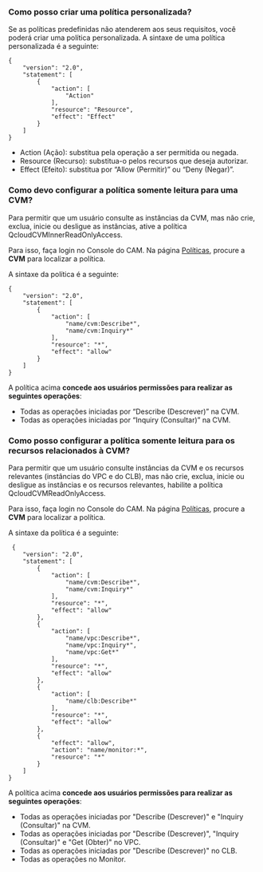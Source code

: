 ### Como posso criar uma política personalizada?

Se as políticas predefinidas não atenderem aos seus requisitos, você poderá criar uma política personalizada.
A sintaxe de uma política personalizada é a seguinte:

```
{
    "version": "2.0",
    "statement": [
        {
            "action": [
                "Action"
            ],
            "resource": "Resource",
            "effect": "Effect"
        }
    ]
}
```

- Action (Ação): substitua pela operação a ser permitida ou negada.
- Resource (Recurso): substitua-o pelos recursos que deseja autorizar.
- Effect (Efeito): substitua por “Allow (Permitir)” ou “Deny (Negar)”.

### Como devo configurar a política somente leitura para uma CVM?

Para permitir que um usuário consulte as instâncias da CVM, mas não crie, exclua, inicie ou desligue as instâncias, ative a política QcloudCVMInnerReadOnlyAccess.

Para isso, faça login no Console do CAM. Na página [Políticas](https://console.cloud.tencent.com/cam/policy), procure a **CVM** para localizar a política.

A sintaxe da política é a seguinte:

```
{
    "version": "2.0",
    "statement": [
        {
            "action": [
                "name/cvm:Describe*",
                "name/cvm:Inquiry*"
            ],
            "resource": "*",
            "effect": "allow"
        }
    ]
}
```

A política acima **concede aos usuários permissões para realizar as seguintes operações**:

- Todas as operações iniciadas por “Describe (Descrever)” na CVM.
- Todas as operações iniciadas por “Inquiry (Consultar)” na CVM.

### Como posso configurar a política somente leitura para os recursos relacionados à CVM?

Para permitir que um usuário consulte instâncias da CVM e os recursos relevantes (instâncias do VPC e do CLB), mas não crie, exclua, inicie ou desligue as instâncias e os recursos relevantes, habilite a política QcloudCVMReadOnlyAccess.

Para isso, faça login no Console do CAM. Na página [Políticas](https://console.cloud.tencent.com/cam/policy), procure a **CVM** para localizar a política.

A sintaxe da política é a seguinte:

```
 {
    "version": "2.0",
    "statement": [
        {
            "action": [
                "name/cvm:Describe*",
                "name/cvm:Inquiry*"
            ],
            "resource": "*",
            "effect": "allow"
        },
        {
            "action": [
                "name/vpc:Describe*",
                "name/vpc:Inquiry*",
                "name/vpc:Get*"
            ],
            "resource": "*",
            "effect": "allow"
        },
        {
            "action": [
                "name/clb:Describe*"
            ],
            "resource": "*",
            "effect": "allow"
        },
        {
            "effect": "allow",
            "action": "name/monitor:*",
            "resource": "*"
        }
    ]
}
```

A política acima **concede aos usuários permissões para realizar as seguintes operações**:

- Todas as operações iniciadas por "Describe (Descrever)" e "Inquiry (Consultar)" na CVM.
- Todas as operações iniciadas por "Describe (Descrever)", "Inquiry (Consultar)" e "Get (Obter)" no VPC.
- Todas as operações iniciadas por "Describe (Descrever)" no CLB.
- Todas as operações no Monitor.

